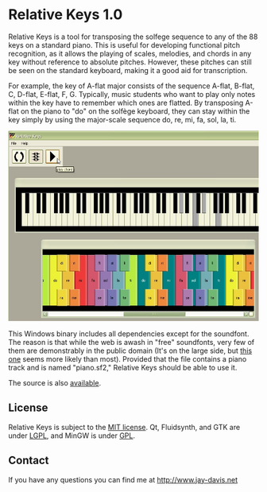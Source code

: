 # Relative Keys 1.0

Relative Keys is a tool for transposing the solfege sequence to any of the 88 keys on a standard piano. This is useful for developing functional pitch recognition, as it allows the playing of scales, melodies, and chords in any key without reference to absolute pitches. However, these pitches can still be seen on the standard keyboard, making it a good aid for transcription.

For example, the key of A-flat major consists of the sequence A-flat, B-flat, C, D-flat, E-flat, F, G. Typically, music students who want to play only notes within the key have to remember which ones are flatted. By transposing A-flat on the piano to "do" on the solfège keyboard, they can stay within the key simply by using the major-scale sequence do, re, mi, fa, sol, la, ti. 


[![demo](./relkeys_screenshot.jpg)](https://www.youtube.com/watch?v=c7HuMZUK-s8)


This Windows binary includes all dependencies except for the soundfont. The reason is that while the web is awash in "free" soundfonts, very few of them are demonstrably in the public domain (It's on the large side, but [this one](http://www.schristiancollins.com/generaluser.php) seems more likely than most). Provided that the file contains a piano track and is named "piano.sf2," Relative Keys should be able to use it.

The source is also [available](http://www.github.com/planarian/relative_keys).


## License

Relative Keys is subject to the [MIT license](http://opensource.org/licenses/MIT). Qt, Fluidsynth, and GTK are under [LGPL](https://www.gnu.org/copyleft/lesser.html), and MinGW is under [GPL](https://gnu.org/licenses/gpl.html). 

## Contact

If you have any questions you can find me at http://www.jay-davis.net


